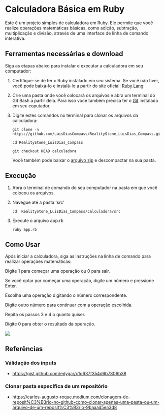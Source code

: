 # Calculadora Básica em Ruby

Este é um projeto simples de calculadora em Ruby. Ele permite que você realize operações matemáticas básicas, como adição, subtração, multiplicação e divisão, através de uma interface de linha de comando interativa.

## Ferramentas necessárias e download

Siga as etapas abaixo para instalar e executar a calculadora em seu computador:

1. Certifique-se de ter o Ruby instalado em seu sistema. Se você não tiver, você pode baixá-lo e instalá-lo a partir do site oficial: [Ruby Lang](https://www.ruby-lang.org/)

2. Crie uma pasta onde você colocará os arquivos e abra um terminal do Git Bash a partir dela. Para isso voce também precisa ter o [Git](https://git-scm.com/) instalado em seu coputador.

3. Digite estes comandos no terminal para clonar os arquivos da calculadora:
   ```
   git clone -n https://github.com/LuisDiasCompass/RealityStone_LuisDias_Compass.git

   cd RealityStone_LuisDias_Compass

   git checkout HEAD calculadora
   ```

   Você também pode baixar o [arquivo zip](https://github.com/LuisDiasCompass/RealityStone_LuisDias_Compass/archive/refs/heads/main.zip) e descompactar na sua pasta.

## Execução
1. Abra o terminal de comando do seu computador na pasta em que você colocou os arquivos.

2. Navegue até a pasta 'src'
   ```
   cd  RealityStone_LuisDias_Compass/calculadora/src
   ```
3. Execute o arquivo app.rb
   ```
   ruby app.rb
   ```

## Como Usar
Após iniciar a calculadora, siga as instruções na linha de comando para realizar operações matemáticas:

Digite 1 para começar uma operação ou 0 para sair.

Se você optar por começar uma operação, digite um número e pressione Enter.

Escolha uma operação digitando o número correspondente.

Digite outro número para continuar com a operação escolhida.

Repita os passos 3 e 4 o quanto quiser.

Digite 0 para obter o resultado da operação.

<img src="https://lh3.googleusercontent.com/pw/AIL4fc9K2PAwb12gfw4ZfgjeCNN4rkcIy3jtEewhLN_MFoQ14kS60JvybxO_5PyHiK8C7Xg3-zOH5PbddcA9koRfvzN2rPIaQnanVwRH0Dv6DXr_GReCuRY26oPKgXhGaC8K33GGQoiw3Gm7GcDq2-bRfz8pLhBaOVBtvULrjDJOKY5VBJuVjTQJem3Hp4WuBEppJACLUjQ7ffo9VK54jfWAc1CI2co1w1eLDtXCs7R_tI_0QN6-o-OwGiPqNLKl57LFngVhLGWCK-JpKsYjYa9h1kIhDVnlefER7OxjCTR7UXePSB1TyT3cmEen6r5TsN_WnytlQD56wjeNH8CM4rSlS_nmxU8DMwyllpUADdXqGfBwr5zrC2IKpiUV7XlF45gp0txELIueLjc7IGUXwWQb8qQF7vhhFoJ_7Rj08e2pnXUvU3O_GI5FGa4aD1gMcnqDVbvDqPaPmlvmhymLtsU1xZ6s9Xpn2F0a-RXhwwZkOGUBcI62J21W2FKDDhID9xMARyGr72n3SmWCq-2aI_WHEESCFetejK-zeywUltOSfpqt-6-6X9pIgsgQvWgB-xt6zKOhgwkAHlh60k9eA2pHbVvd2Qur2UDh8xQqmjwWHt6xmoO9iZoE2LG2kBzv1rQu9VoG7UFsqZTxeE_QdZESCwjL_nfigPD1HbQsVWmJI-Mas5tFnBlEpP1cALCN8YwFHenokIhkuVPGdJ-V_TpjRM1N4Tz5dwRNbdzb7FA2RvMUkphTXXWbf6qZaSUsILABp8LQzALRW1M40xUCqg6nmJE3ItHPuTKU_N2gkSSN3s9pc9JbSKr_5ayzaH_FVVV_jD4zIOpyg_kHRzZ6Pm9hnGZC8UJSQdZX7JBh0DqPA2n9VkzN8tq41nlzFkkyI3ibANYYSDmOKLrgoW_zLji8Tiq1dg=w653-h580-s-no?authuser=0" tittle="nome da imagem">

## Referências
### Válidação dos inputs
   * https://gist.github.com/edygar/c1d637f354d6b7806b38

### Clonar pasta específica de um repositório
   * https://carlos-augusto-roque.medium.com/clonagem-de-reposit%C3%B3rio-no-github-como-clonar-apenas-uma-pasta-ou-um-arquivo-de-um-reposit%C3%B3rio-9baaad5ea3d8